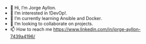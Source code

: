 - 👋 Hi, I’m Jorge Ayllon.
- 👀 I’m interested in !DevOp!.
- 🌱 I’m currently learning Ansible and Docker.
- 💞️ I’m looking to collaborate on projects.
- 📫 How to reach me https://www.linkedin.com/in/jorge-ayllon-7439a4196/

<!---
jorgeayllon1/jorgeayllon1 is a ✨ special ✨ repository because its `README.md` (this file) appears on your GitHub profile.
You can click the Preview link to take a look at your changes.
--->
